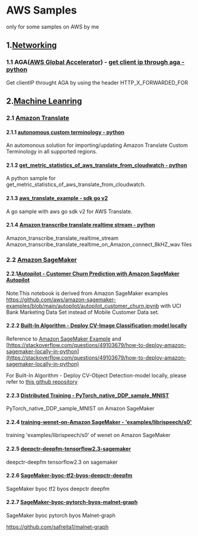 # AWS Samples
only for some samples on AWS by me
## 1.[Networking](https://aws.amazon.com/products/networking/)
### 1.1 AGA([AWS Global Accelerator](https://aws.amazon.com/cn/global-accelerator/)) - [get client ip through aga - python](https://github.com/shenshaoyong/awssample/blob/master/ga/getclientipthroughga.py)
Get clientIP throught AGA by using the header HTTP_X_FORWARDED_FOR

## 2.[Machine Leanring](https://aws.amazon.com/machine-learning/)
### 2.1 [Amazon Translate](https://aws.amazon.com/translate/) 
#### 2.1.1 [autonomous custom terminology - python](https://github.com/shenshaoyong/awssample/blob/master/translate/README.md)
An automonous solution for importing/updating Amazon Translate Custom Terminology in all supported regions.

#### 2.1.2 [get_metric_statistics_of_aws_translate_from_cloudwatch - python](https://github.com/shenshaoyong/awssample/tree/master/translate2#readme)
A python sample for get_metric_statistics_of_aws_translate_from_cloudwatch.

#### 2.1.3 [aws_translate_example - sdk go v2](https://github.com/shenshaoyong/aws-translate-example-go-v2/blob/main/README.md)
A go sample with aws go sdk v2 for AWS Translate.

#### 2.1.4 [Amazon transcribe translate realtime stream - python](https://github.com/shenshaoyong/Amazon_transcribe_translate_realtime_stream)
Amazon_transcribe_translate_realtime_stream
Amazon_transcribe_translate_realtime_on_Amazon_connect_8kHZ_wav files

### 2.2 [Amazon SageMaker](https://aws.amazon.com/sagemaker/) 
#### 2.2.1[Autopilot - Customer Churn Prediction with Amazon SageMaker Autopilot](https://github.com/shenshaoyong/awssample/blob/master/SageMaker/Autopilot/autopilot_customer_subscribe_bankdataset.ipynb)
Note:This notebook is derived from Amazon SageMaker examples https://github.com/aws/amazon-sagemaker-examples/blob/main/autopilot/autopilot_customer_churn.ipynb with UCI Bank Marketing Data Set instead of Mobile Customer Data set.

#### 2.2.2 [Built-In Algorithm - Deploy CV-Image Classification-model locally](https://github.com/shenshaoyong/awssample/blob/master/SageMaker/BuiltInAlgorithm/IC-LocalDeploy.ipynb) 
Reference to [Amazon SageMaker Example](https://github.com/aws/amazon-sagemaker-examples/blob/main/introduction_to_amazon_[…]ation_caltech/Image-classification-fulltraining-highlevel.ipynb)  and [https://stackoverflow.com/questions/49103679/how-to-deploy-amazon-sagemaker-locally-in-python](https://stackoverflow.com/questions/49103679/how-to-deploy-amazon-sagemaker-locally-in-python)

For Built-In Algorithm - Deploy CV-Object Detection-model locally, please refer to [this github repository](https://github.com/snowolf/convert-sagemaker-build-in-ssd-model-to-local-depolyable/blob/main/object_detection_image_json_format.ipynb)

#### 2.2.3 [Distributed Training - PyTorch_native_DDP_sample_MNIST](https://github.com/shenshaoyong/awssample/blob/master/SageMaker/PyTorch_native_DDP_sample_MNIST/README.md) 
PyTorch_native_DDP_sample_MNIST on Amazon SageMaker

#### 2.2.4 [training-wenet-on-Amazon SageMaker - 'examples/librispeech/s0' ](https://github.com/shenshaoyong/training-wenet-on-SageMaker)
training 'examples/librispeech/s0' of wenet on Amazon SageMaker

#### 2.2.5 [deepctr-deepfm-tensorflow2.3-sagemaker](https://github.com/shenshaoyong/deepctr-deepfm-tensorflow2.3-sagemaker)
deepctr-deepfm tensorflow2.3 on sagemaker

#### 2.2.6 [SageMaker-byoc-tf2-byos-deepctr-deepfm](https://github.com/shenshaoyong/SageMaker-byoc-tf2-byos-deepctr-deepfm)
SageMaker byoc tf2 byos deepctr deepfm

#### 2.2.7 [SageMaker-byoc-pytorch-byos-malnet-graph](https://github.com/shenshaoyong/malnet-graph-on-SageMaker)
SageMaker byoc pytorch byos Malnet-graph

https://github.com/safreita1/malnet-graph

